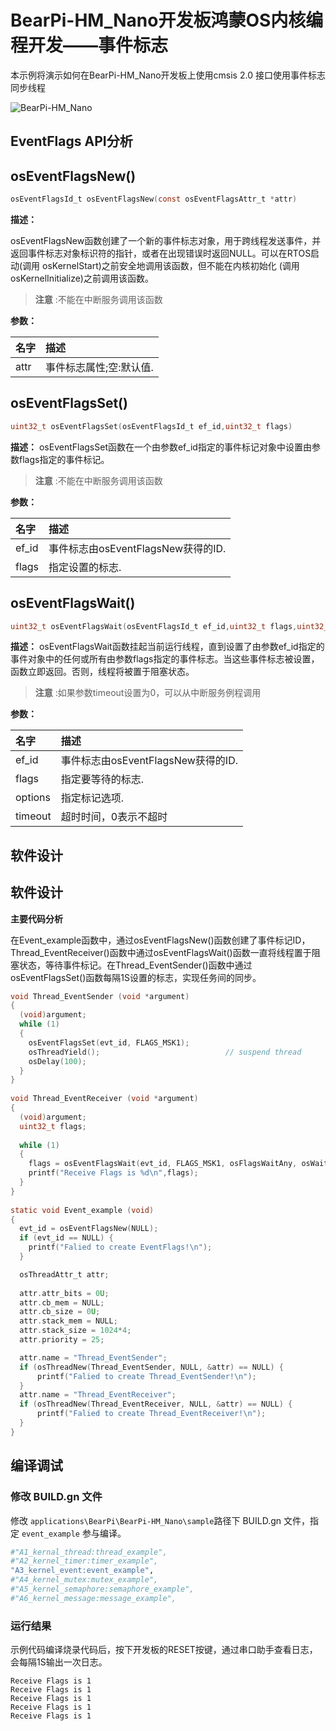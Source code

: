 # BearPi-HM_Nano开发板鸿蒙OS内核编程开发——事件标志
本示例将演示如何在BearPi-HM_Nano开发板上使用cmsis 2.0 接口使用事件标志同步线程

![BearPi-HM_Nano](/applications/BearPi/BearPi-HM_Nano/docs/figures/00_public/BearPi-HM_Nano.png)
## EventFlags API分析


## osEventFlagsNew()

```c
osEventFlagsId_t osEventFlagsNew(const osEventFlagsAttr_t *attr)
```
**描述：**

osEventFlagsNew函数创建了一个新的事件标志对象，用于跨线程发送事件，并返回事件标志对象标识符的指针，或者在出现错误时返回NULL。可以在RTOS启动(调用 osKernelStart)之前安全地调用该函数，但不能在内核初始化 (调用 osKernelInitialize)之前调用该函数。
> **注意** :不能在中断服务调用该函数


**参数：**

|名字|描述|
|:--|:------| 
| attr |事件标志属性;空:默认值.  |

## osEventFlagsSet()

```c
uint32_t osEventFlagsSet(osEventFlagsId_t ef_id,uint32_t flags)
```
**描述：**
osEventFlagsSet函数在一个由参数ef_id指定的事件标记对象中设置由参数flags指定的事件标记。

> **注意** :不能在中断服务调用该函数


**参数：**

|名字|描述|
|:--|:------| 
| ef_id | 事件标志由osEventFlagsNew获得的ID.  |
| flags | 指定设置的标志.  |

## osEventFlagsWait()

```c
uint32_t osEventFlagsWait(osEventFlagsId_t ef_id,uint32_t flags,uint32_t options,uint32_t timeout)
```
**描述：**
osEventFlagsWait函数挂起当前运行线程，直到设置了由参数ef_id指定的事件对象中的任何或所有由参数flags指定的事件标志。当这些事件标志被设置，函数立即返回。否则，线程将被置于阻塞状态。

> **注意** :如果参数timeout设置为0，可以从中断服务例程调用


**参数：**

|名字|描述|
|:--|:------| 
| ef_id | 事件标志由osEventFlagsNew获得的ID.  |
| flags | 指定要等待的标志.  |
| options | 指定标记选项.  |
| timeout | 超时时间，0表示不超时  |

## 软件设计

## 软件设计

**主要代码分析**

在Event_example函数中，通过osEventFlagsNew()函数创建了事件标记ID，Thread_EventReceiver()函数中通过osEventFlagsWait()函数一直将线程置于阻塞状态，等待事件标记。在Thread_EventSender()函数中通过osEventFlagsSet()函数每隔1S设置的标志，实现任务间的同步。

```c
void Thread_EventSender (void *argument) 
{
  (void)argument;
  while (1) 
  {    
    osEventFlagsSet(evt_id, FLAGS_MSK1);
    osThreadYield();                            // suspend thread
    osDelay(100);
  }
}
 
void Thread_EventReceiver (void *argument) 
{
  (void)argument;
  uint32_t flags;
  
  while (1) 
  {
    flags = osEventFlagsWait(evt_id, FLAGS_MSK1, osFlagsWaitAny, osWaitForever);
    printf("Receive Flags is %d\n",flags);
  }
}
 
static void Event_example (void) 
{
  evt_id = osEventFlagsNew(NULL);
  if (evt_id == NULL) {
    printf("Falied to create EventFlags!\n");
  }

  osThreadAttr_t attr;
  
  attr.attr_bits = 0U;
  attr.cb_mem = NULL;
  attr.cb_size = 0U;
  attr.stack_mem = NULL;
  attr.stack_size = 1024*4;
  attr.priority = 25;

  attr.name = "Thread_EventSender";
  if (osThreadNew(Thread_EventSender, NULL, &attr) == NULL) {
      printf("Falied to create Thread_EventSender!\n");
  }
  attr.name = "Thread_EventReceiver";
  if (osThreadNew(Thread_EventReceiver, NULL, &attr) == NULL) {
      printf("Falied to create Thread_EventReceiver!\n");
  }
} 

```

## 编译调试

### 修改 BUILD.gn 文件

修改 `applications\BearPi\BearPi-HM_Nano\sample`路径下 BUILD.gn 文件，指定 `event_example` 参与编译。

```r
#"A1_kernal_thread:thread_example",
#"A2_kernel_timer:timer_example",
"A3_kernel_event:event_example",
#"A4_kernel_mutex:mutex_example",
#"A5_kernel_semaphore:semaphore_example",
#"A6_kernel_message:message_example",
```
    


### 运行结果<a name="section18115713118"></a>

示例代码编译烧录代码后，按下开发板的RESET按键，通过串口助手查看日志，会每隔1S输出一次日志。
```
Receive Flags is 1
Receive Flags is 1
Receive Flags is 1
Receive Flags is 1
Receive Flags is 1
```
